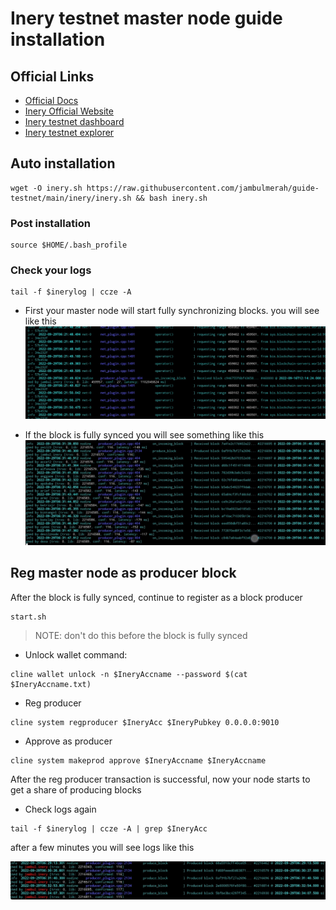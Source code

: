 # Inery testnet master node guide installation

## Official Links
- [Official Docs](https://docs.inery.io/)
- [Inery Official Website](https://inery.io/)
- [Inery testnet dashboard](https://testnet.inery.io/dashboard)
- [Inery testnet explorer](https://explorer.inery.io)

## Auto installation 
```
wget -O inery.sh https://raw.githubusercontent.com/jambulmerah/guide-testnet/main/inery/inery.sh && bash inery.sh
```

### Post installation
```
source $HOME/.bash_profile
```
### Check your logs
```
tail -f $inerylog | ccze -A
```
- First your master node will start fully synchronizing blocks. you will see like this
![img](./img/sync_true.jpg)

- If the block is fully synced you will see something like this
![img](./img/sync_false.jpg)

## Reg master node as producer block
After the block is fully synced, continue to register as a block producer

```
start.sh
```
>NOTE: don't do this before the block is fully synced

- Unlock wallet
command:
```
cline wallet unlock -n $IneryAccname --password $(cat $IneryAccname.txt)
```
- Reg producer
```
cline system regproducer $IneryAcc $IneryPubkey 0.0.0.0:9010
```
- Approve as producer
```
cline system makeprod approve $IneryAccname $IneryAccname
```
After the reg producer transaction is successful, now your node starts to get a share of producing blocks
- Check logs again
```
tail -f $inerylog | ccze -A | grep $IneryAcc
```
after a few minutes you will see logs like this

![img](./img/block_produced.jpg)

